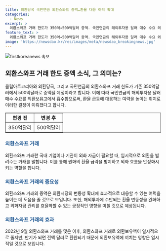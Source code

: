 ```yaml
---
title: 외환당국 국민연금 외환스와프 증액…환율 대응 여력 확대
categories:
  - News
excerpt: >
  외환스와프 거래 한도가 350억→500억달러 증액. 국민연금의 해외투자용 달러 매수 수요 외환보유고에서 흡수, 환율 급등 대응 여력 강화. 한국은행과 기획재정부가 공동 보도자료로 합의 발표. 외환스와프 거래로 국민연금이 해외자산 투자시 서울 외환시장에서 달러 매수 수요 방지. 외환시장 변동성에 대응한 경험으로 국민연금의 해외투자 지속 및 대응 여력 강화.
feature_text: >
  외환스와프 거래 한도가 350억→500억달러 증액. 국민연금의 해외투자용 달러 매수 수요 외환보유고에서 흡수, 환율 급등 대응 여력 강화. 한국은행과 기획재정부가 공동 보도자료로 합의 발표. 외환스와프 거래로 국민연금이 해외자산 투자시 서울 외환시장에서 달러 매수 수요 방지. 외환시장 변동성에 대응한 경험으로 국민연금의 해외투자 지속 및 대응 여력 강화.
image: 'https://newsdao.kr/res/images/meta/newsdao_breakingnews.jpg'
---
```


<p><img src="https://newsdao.kr/res/images/meta/newsdao_breakingnews.jpg" alt="firstkoreanews 속보" /></p>

<h2 data-ke-size="size26">외환스와프 거래 한도 증액 소식, 그 의미는?</h2>

<p data-ke-size="size16">클립아트코리아와 외환당국, 그리고 국민연금의 외환스와프 거래 한도가 기존 350억달러에서 500억달러로 증액될 예정이라고 합니다. 이에 따라 국민연금의 해외투자용 달러 매수 수요를 외환보유고에서 흡수함으로써, 환율 급등에 대응하는 여력을 높이는 취지로 이러한 결정이 이뤄졌다고 합니다.</p>

<table style="width: 100%;" border="1">
<tbody>
<tr>
<td style="text-align: center; height: 17px;"><b>변경 전</b></td>
<td style="text-align: center; height: 17px;"><b>변경 후</b></td>
</tr>
<tr>
<td style="text-align: center; height: 17px;">350억달러</td>
<td style="text-align: center; height: 17px;">500억달러</td>
</tr>
</tbody>
</table>

<h3><b><span style="color: #1a5490;">외환스와프 거래</span></b></h3>

<p>외환스와프 거래란 국내 기업이나 기관이 외화 자금이 필요할 때, 임시적으로 외환을 빌려주는 거래를 말합니다. 이를 통해 원화의 환율 급락을 방지하고 외화 흐름을 안정화시키는 역할을 합니다.</p>

<h3><b><span style="color: #1a5490;">외환스와프 거래의 중요성</span></b></h3>

<p>외환스와프 거래의 증액은 외환시장의 변동성 확대에 효과적으로 대응할 수 있는 여력을 높이는 데 도움을 줄 것으로 보입니다. 또한, 해외투자에 수반되는 환율 변동성을 완화하고 외화자금 관리를 효율화할 수 있는 긍정적인 영향을 미칠 것으로 예상됩니다.</p>

<h3><b><span style="color: #1a5490;">외환스와프 거래의 효과</span></b></h3>

<p>2022년 9월 외환스와프 거래를 맺은 이후, 외환스와프 거래로 외환보유액이 일시적으로 줄지만, 만기가 되면 전액 달러로 환원되기 때문에 외환보유액에 끼치는 영향은 일시적일 것으로 보입니다.</p>

